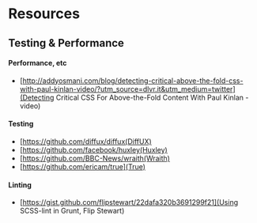 # Resources

## Testing & Performance

#### Performance, etc

* [http://addyosmani.com/blog/detecting-critical-above-the-fold-css-with-paul-kinlan-video/?utm_source=dlvr.it&utm_medium=twitter](Detecting Critical CSS For Above-the-Fold Content With Paul Kinlan - video)


#### Testing

* [https://github.com/diffux/diffux(DiffUX)
* [https://github.com/facebook/huxley(Huxley)
* [https://github.com/BBC-News/wraith(Wraith)
* [https://github.com/ericam/true](True)

#### Linting

* [https://gist.github.com/flipstewart/22dafa320b3691299f21](Using SCSS-lint in Grunt, Flip Stewart)
